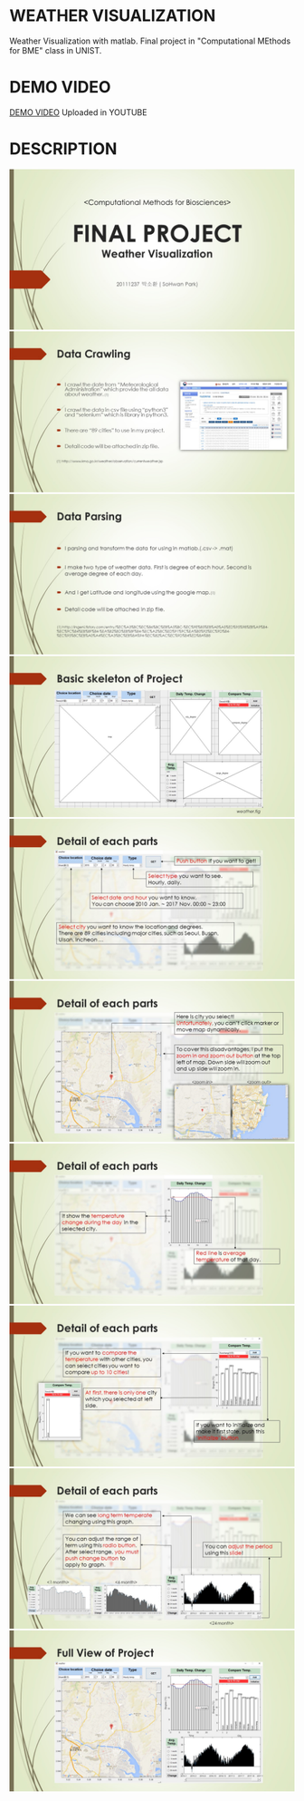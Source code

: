 # WEATHER VISUALIZATION

Weather Visualization with matlab.
Final project in "Computational MEthods for BME" class in UNIST.


# DEMO VIDEO

[DEMO VIDEO](https://youtu.be/ycQEEL11U1E)
Uploaded in YOUTUBE

# DESCRIPTION

![slide1](/slide1.JPG)
![slide2](/slide2.JPG)
![slide3](/slide3.JPG)
![slide4](/slide4.JPG)
![slide5](/slide5.JPG)
![slide6](/slide6.JPG)
![slide7](/slide7.JPG)
![slide8](/slide8.JPG)
![slide9](/slide9.JPG)
![slide10](/slide10.JPG)
